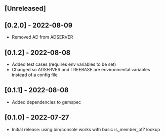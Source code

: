 ## [Unreleased]

## [0.2.0] - 2022-08-09

- Removed AD from ADSERVER

## [0.1.2] - 2022-08-08

- Added test cases (requires env variables to be set)
- Changed so ADSERVER and TREEBASE are environmental variables instead of a config file

## [0.1.1] - 2022-08-08

- Added dependencies to gemspec

## [0.1.0] - 2022-07-27

- Initial release: using bin/console works with basic is_member_of? lookup
